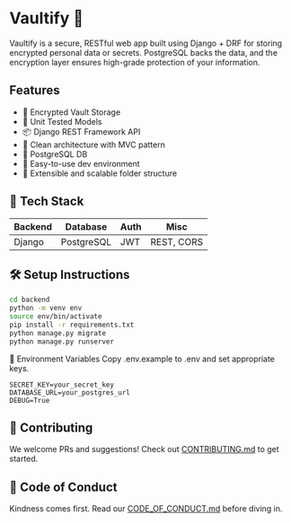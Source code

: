 # Vaultify 🔐

Vaultify is a secure, RESTful web app built using Django + DRF for storing encrypted personal data or secrets. PostgreSQL backs the data, and the encryption layer ensures high-grade protection of your information.

## Features
- 🔐 Encrypted Vault Storage
- 🧪 Unit Tested Models
- 📦 Django REST Framework API
- 🧠 Clean architecture with MVC pattern
- 🐘 PostgreSQL DB
- 🧪 Easy-to-use dev environment
- 🧰 Extensible and scalable folder structure

## 🚀 Tech Stack

Backend | Database | Auth | Misc |
--------|----------|------|------|
Django  | PostgreSQL | JWT  | REST, CORS |


## 🛠️ Setup Instructions

```bash
cd backend
python -m venv env
source env/bin/activate
pip install -r requirements.txt
python manage.py migrate
python manage.py runserver
```

📂 Environment Variables
Copy .env.example to .env and set appropriate keys.

```
SECRET_KEY=your_secret_key
DATABASE_URL=your_postgres_url
DEBUG=True
```

## 🤝 Contributing  
We welcome PRs and suggestions! Check out [CONTRIBUTING.md](CONTRIBUTING.md) to get started.

## 💬 Code of Conduct  
Kindness comes first. Read our [CODE_OF_CONDUCT.md](CODE_OF_CONDUCT.md) before diving in.
